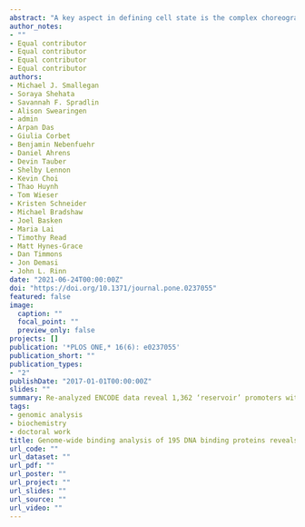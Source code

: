```yaml
---
abstract: "A key aspect in defining cell state is the complex choreography of DNA binding events in a given cell type, which in turn establishes a cell-specific gene-expression program. Here we wanted to take a deep analysis of DNA binding events and transcriptional output of a single cell state (K562 cells). To this end we re-analyzed 195 DNA binding proteins contained in ENCODE data. We used standardized analysis pipelines, containerization, and literate programming with R Markdown for reproducibility and rigor. Our approach validated many findings from previous independent studies, underscoring the importance of ENCODE’s goals in providing these reproducible data resources. We also had several new findings including: (i) 1,362 promoters, which we refer to as ‘reservoirs,’ that are defined by having up to 111 different DNA binding-proteins localized on one promoter, yet do not have any expression of steady-state RNA (ii) Reservoirs do not overlap super-enhancer annotations and distinct have distinct properties from super-enhancers. (iii) The human specific SVA repeat element may have been co-opted for enhancer regulation and is highly transcribed in PRO-seq and RNA-seq. Collectively, this study performed by the students of a CU Boulder computational biology class (BCHM 5631 –Spring 2020) demonstrates the value of reproducible findings and how resources like ENCODE that prioritize data standards can foster new findings with existing data in a didactic environment."
author_notes:
- ""
- Equal contributor
- Equal contributor
- Equal contributor
- Equal contributor
authors:
- Michael J. Smallegan
- Soraya Shehata
- Savannah F. Spradlin
- Alison Swearingen
- admin
- Arpan Das
- Giulia Corbet
- Benjamin Nebenfuehr
- Daniel Ahrens
- Devin Tauber
- Shelby Lennon
- Kevin Choi
- Thao Huynh
- Tom Wieser
- Kristen Schneider
- Michael Bradshaw
- Joel Basken
- Maria Lai
- Timothy Read
- Matt Hynes-Grace
- Dan Timmons
- Jon Demasi
- John L. Rinn
date: "2021-06-24T00:00:00Z"
doi: "https://doi.org/10.1371/journal.pone.0237055"
featured: false
image:
  caption: ""
  focal_point: ""
  preview_only: false
projects: []
publication: '*PLOS ONE,* 16(6): e0237055'
publication_short: ""
publication_types:
- "2"
publishDate: "2017-01-01T00:00:00Z"
slides: ""
summary: Re-analyzed ENCODE data reveal 1,362 ‘reservoir’ promoters with up to 111 different DNA-binding proteins present but no steady-state RNA expression.
tags:
- genomic analysis
- biochemistry
- doctoral work
title: Genome-wide binding analysis of 195 DNA binding proteins reveals “reservoir” promoters and human specific SVA-repeat family regulation
url_code: ""
url_dataset: ""
url_pdf: ""
url_poster: ""
url_project: ""
url_slides: ""
url_source: ""
url_video: ""
---
```


